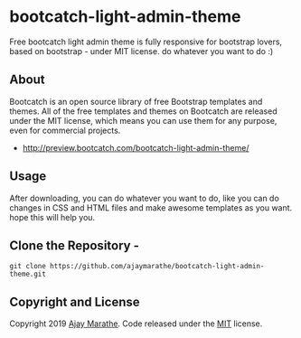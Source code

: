 # bootcatch-light-admin-theme
Free bootcatch light admin theme is fully responsive for bootstrap lovers, based on bootstrap - under MIT license. do whatever you want to do :)

## About

Bootcatch is an open source library of free Bootstrap templates and themes. All of the free templates and themes on Bootcatch are released under the MIT license, which means you can use them for any purpose, even for commercial projects.

* http://preview.bootcatch.com/bootcatch-light-admin-theme/

## Usage

After downloading, you can do whatever you want to do, like you can do changes in CSS and HTML files and make awesome templates as you want.
hope this will help you.

## Clone the Repository - 
` git clone https://github.com/ajaymarathe/bootcatch-light-admin-theme.git  `

## Copyright and License

Copyright 2019 [Ajay Marathe](https://github.com/ajaymarathe). Code released under the [MIT](https://github.com/ajaymarathe/bootcatch-light-admin-theme/blob/master/LICENSE) license.


